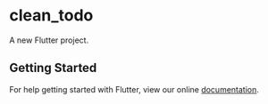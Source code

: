 # clean_todo

A new Flutter project.

## Getting Started

For help getting started with Flutter, view our online
[documentation](https://flutter.io/).
